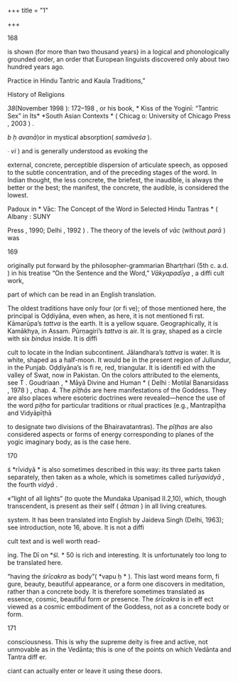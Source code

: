 +++
title = "1"

+++



[^1]: There are innumerable instances both in the past and in the present of the narrow relationship between economics and religion in India. The large Hindu temples are very rich, and some rites are very costly, so much so that temple priests today are sometimes not fully initiated because they cannot afford the financial cost of a *dīkṣā* . 



[^2]: The Dī glosses *saṁketa* by several words, among which is *samaya* , which means not only agreement but also a conventional rule or practice or an observance. 

[^3]: A triangle apex downward is the usual symbol of the *yoni* , the feminine sexual organ, which is also called *janmasthāna* , the place of birth. 



[^4]: On these notions, see the commentary below on *śl* . 40. 



[^5]: The text has *ātmanā* , a dual form, meaning two *ātmans* . But the Dī interprets this as referring to the “four *ātmans* ,” four aspects of the Absolute Self, a notion found in some Upaniṣads \(see, for instance, the Ātmopaniṣad\). These *ātmans* are: *ātman* , the Absolute, the Brahman; *antarātman* , the inner self who enjoys the world; *parāmātman* , the supreme Self, the level of the subtle living creature \(*sūkṣmajīva* \); and *jñānātman* , which is the Brahman as nonseparate from the living being \( *jīvābhinna* \). 

[^6]: There is no sanskrit term for religion, a notion that is foreign to traditional India. For Hindus, the *dharma* regulates the social and what we would call the religious aspect of their life. 



[^7]: Their names are given in chapter 2, *śl* . 3–5. 

[^8]: *Pramā * or *pramāna* means, in fact, measure: the subject “measures” the world, which is the work of *māyā* , a word whose root is *MĀ* , to measure. 

[^9]: *Citkalā * could be more precisely translated as a limiting dynamism, for *kalā* , in shaivism, is a limiting form of energy or power to act, a dividing or parceling energy. 

[^10]: The Sanskrit *śaktyādi* could also be understood as “the first \( *ādi* \), which is *śakti* ”\(this is how Bhāskarāya understands it\). There are, in any case, not ten but nine letters between *YA* and *KSA* ; the exact meaning of this passage is therefore uncertain. 

[^11]: The forty-nine phonemes of the Sanskrit alphabet are, in their traditional order \(the *varṇasamāmnāya* \): sixteen “vowels,” from *A* to the aspirate *visarga* ; then twenty-fi ve consonants, in fi ve groups \( *varga* \) of fi ve, classifi ed according to their places of articulation, from the throat to the lips \(guttural, palatal, cerebral, dental, labial\), ordered in each group according to their phonetic characteristics \(voiced, voiceless, aspirate, nasal\); then four “semivowels,” *YA* , *RA* , *LA* , *VA* ; then three sibilants; and fi nally, the aspirate *HA* , to which is added the consonantal group *KṣA* , so as to have fifty letters. The reader will note that the Sanskrit alphabet is not in a complete phonetic disorder, as is our own, but 

168



is shown \(for more than two thousand years\) in a logical and phonologically grounded order, an order that European linguists discovered only about two hundred years ago. 

[^12]: The name *krodhīśa* is given to *KA* because, in the ritual placing \( *nyāsa* \) on the body of the fifty Rudras \(called *śrīkaṇṭhādinyāsa* \), which is done together with the fifty letters of the alphabet, the Rudra Krodhīśa is to be placed with *KA* . 

[^13]: Those are twelve *tattvas* corresponding to the mind and the senses of human beings. 

[^14]: On the *kāmakalā* , see note 34 in the introduction, above. We shall come back to the subject later \( chapter 2, *śl* . 21\). For a theoretical and well-informed study of the subject, see David G . White , “Transformations of the Art of Love: K ā makal ā 



Practice in Hindu Tantric and Kaula Traditions,” 



History of Religions 





*38*\(November 1998 \): 172–198 , or his book, * Kiss of the Yoginī: “Tantric Sex” in Its* *South Asian Contexts * \( Chicag o: University of Chicago Press , 2003 \) . 

[^15]: A *mora* \( *mātra* \) is a prosodic instant. It is defi ned in traditional Indian phonetics as the length of time required to pronounce a short vowel. 

[^16]: To associate a particular visual aspect to the infi nitely subtle planes of phonic energy of the *kalās* may seem surprising. These are, however, traditional notions. They are shown on the table of the *japa* of the *śrīvidyā* at the end of the Adyar edition and English translation of Bhāskararāya’s *Varivasyāprakāśa* \(Adyar, 1948\). 

[^17]: The term thus translated \(in fact, mistranslated\) is *vapus* , which means shape, appearance, or body but not an ordinary body—a beautiful one, the body or apparition of a deity. It evokes, too, the essence of something, notably when it is contemplated in deep meditation \( 

*b ḥ avanā*\)or in mystical absorption\( *samāveśa* \). 

[^18]: The term used is *aṅkuśa* , which means hook or curb and also oblique. The meaning here is “oblique,” referring to the left, oblique line of the triangle. 

[^19]: There is no satisfactory translation of the term *vaikharī* , which evokes the notion of spreading out \( 

∙ *vi* \) and is generally understood as evoking the 

external, concrete, perceptible dispersion of articulate speech, as opposed to the subtle concentration, and of the preceding stages of the word. In Indian thought, the less concrete, the briefest, the inaudible, is always the better or the best; the manifest, the concrete, the audible, is considered the lowest. 

[^20]: The complex and interesting process of apparition or spreading out of the Word, from *parā* to *vaikharī* , both as a cosmic process and as the process of apparition of speech and consciousness in humans, was described notably in Abhinavagupta’s *Parātrī*ṣ*ikāvivaraṇa* and in the third chapter of his great Tantric work, the *Tantrāloka* . There is no easily readable English translation of the fi rst work and none of the second. The subject was studied and described by A. 

Padoux in * Vāc: The Concept of the Word in Selected Hindu Tantras * \( Albany : SUNY 

Press , 1990; Delhi , 1992 \) . The theory of the levels of *vāc* \(without *parā* \) was 



169

originally put forward by the philosopher-grammarian Bhartṛhari \(5th c. a.d. \) in his treatise “On the Sentence and the Word,” *Vākyapadīya* , a diffi cult work, 

part of which can be read in an English translation. 

[^21]: The term rendered in English by “manifesting” is *bhāsanā* , from the verbal root *BHĀS* , to shine, to be bright, which is used because in such systems as that of Tripurā, the manifestation of the cosmos \(in fact, all manifestation\) is conceived as a shining forth, a luminous manifestation, *ābhāsa* . This is an essential notion of the Pratyabhijñā philosophy, explained at length by Utpaladeva and Abhinavagupta. 

[^22]: The *pīṭhas* are seats or places of power sacred to the Goddess. They are usually said to number fifty-one, being the places of the Indian subcontinent where pieces from the dismembered body of Satī, Śiva’s consort, fell as he roamed with it after she died following Dakṣa’s sacrifi ce. Their numbers, however, vary. 

The oldest traditions have only four \(or fi ve\); of those mentioned here, the principal is Oḍḍiyāna, even when, as here, it is not mentioned fi rst. Kāmarūpa’s *tattva* is the earth. It is a yellow square. Geographically, it is Kamākhya, in Assam. Pūrṇagiri’s *tattva* is air. It is gray, shaped as a circle with six *bindus* inside. It is diffi

cult to locate in the Indian subcontinent. Jālandhara’s *tattva* is water. It is white, shaped as a half-moon. It would be in the present region of Jullundur, in the Punjab. Oḍḍiyāna’s is fi re, red, triangular. It is identifi ed with the valley of Swat, now in Pakistan. On the colors attributed to the elements, see T . Goudriaan , * Māyā Divine and Human * \( Delhi : Motilal Banarsidass , 1978 \) , chap. 4. The *pīṭhās* are here manifestations of the Goddess. They are also places where esoteric doctrines were revealed—hence the use of the word *piṭha* for particular traditions or ritual practices \(e.g., Mantrapīṭha and Vidyāpīṭhā 

to designate two divisions of the Bhairavatantras\). The *pīṭhas* are also considered aspects or forms of energy corresponding to planes of the yogic imaginary body, as is the case here. 

[^23]: Some Śaiva texts say: “The *pīṭha* is Śakti, the *liṅga* is Śiva.” 

[^24]: In many Tantras, notably those of the Trika, the best *liṅga* is said to be the *tūra* , a human skull decorated with incisions. 

[^25]: See the commentary above on *śl. * 40, on the theory of the four levels of the word. 

[^26]: *Spanda* is the primary subtle vibration that animates the eternal dynamism of the supreme deity and pervades and animates the cosmos. *Spanda* is one of the fundamental notions of the Kashmirian nondualist shaivism. It was expounded in the *Spandakārikā* deemed to have been composed by Utpaladeva \(10th c.\). On this important system, see Mark S. G. Dyczkowski , * The Stanzas* *on Vibration * \( Albany : SUNY Press , 1992 \) . 

[^27]: The repartition of items into a certain number of parts to which is added another part made of the totality of these parts is quite frequent in India, especially the division into 3 \+ 1: three parts plus the whole. This is what we have here. The 

170



ś *rīvidyā * is also sometimes described in this way: its three parts taken separately, then taken as a whole, which is sometimes called *turīyavidyā* , the fourth *vidyā* . 

[^28]: The theory of the *avasthās* \(also called *sthāna* \) goes back to the early Upaniṣads, notably the Maitri, where the fourth is described as *acittaṁ cittamadhyastham* *acintyam* , a thoughtless unthinkable present in thought: it is a condition of pure consciousness \( *caitanyamātravṛtti* \), says the Dī. *Jagrat* is the waking state; *svapna* , which more specifi cally means dream, is the state of sleep, whereas *su*ṣ*upti* is deep, dreamless sleep. The state «“above the fourth” \( *turiyātīta* , a more recent notion\) is described in the Dī as a transcendent state \( *atītarūpam* \) of consciousness of the Self. It is the «“unsurpassed” \( *anuttara* \), the absolute, 

«“light of all lights” \(to quote the Mundaka Upaniṣad II.2,10\), which, though transcendent, is present as their self \( *ātman* \) in all living creatures. 

[^29]: The *Pratyabhijñāhr̥daya* , by Kṣemarāja \(11th c.\), a disciple of Abhinavagupta, is a short philosophical treatise describing the main traits of the Pratyabhijñā 

system. It has been translated into English by Jaideva Singh \(Delhi, 1963\); see introduction, note 16, above. It is not a diffi

cult text and is well worth read-

ing. The Dī on *śl. * 50 is rich and interesting. It is unfortunately too long to be translated here. 

[^30]: The term we translate by triangular is *śṛṅgāṭa* , which is the nut of the water chestnut, the which is triangular in shape. *Śṛṅgāṭa* is often used to mean a triangle or something triangular or threefold. 

[^31]: As mentioned in the introduction above, Kāmeśvarī\(with Kāmeśvara\) can, along with Tripurasundarī\(with Bhairava\), be considered the chief deities of the *dak*ṣ*iṇāmnāya* . The coincidence of two, male and female, fi gures underlines the twofold though nondual nature of the supreme deity. This character is sometimes iconographically shown in images of Kāmaśvara and K āmeśvarīas one bisexual *ardhanari* \(half-female\) fi gure—see, for instance, Ajit Mookerjee , * Kuṇḍalinī* \( London : Thames & Hudson , 1982 \) , plate X\). 

[^32]: The energies are four when a supreme one, the Peaceful, *śāntā* ,, or Ambikā, the Mother, is added to the basic three. 

[^33]: The expression we translate as “embodied as the *śrīcakra* ” is *śrīcakravapu*ṣ*ā* , 

“having the *śrīcakra* as body”\( *vapu ḥ * \). This last word means form, fi gure, beauty, beautiful appearance, or a form one discovers in meditation, rather than a concrete body. It is therefore sometimes translated as essence, cosmic, beautiful form or presence. The *śrīcakra* is in eff ect viewed as a cosmic embodiment of the Goddess, not as a concrete body or form. 

[^34]: In the nondualist Śaiva systems—the Trika or Pratyabhijñā, especially—the supreme godhead is described as being inseparably light \(conscious light\) and refl ective awareness \( *vimarśa* \), *prakāśa* being masculine, Śiva, and *vimarśa* feminine, Śakti. *Vimarśa* \(a term found in the Dī but not in the YH\) designates the consciousness or awareness one has of what is being perceived or experienced, contributing in this respect to the autonomy and total freedom of 



171

consciousness. This is why the supreme deity is free and active, not unmovable as in the Vedānta; this is one of the points on which Vedānta and Tantra diff er. 

[^35]: The Goddess, says the Dī , transforms herself really into the world, as milk becomes curd. This point is also one of the main diff erences between the Tantric views and those of the Vedānta. 

[^36]: This sort of interpretation, called *nirukta* , goes back to Vedic times. It is sometimes falsely called etymology and then criticized as fanciful, but it is not an etymology. It is an imaginative way to enlarge the semantic fi eld, the aura of meanings, of a word by associating it with other verbal roots, as shown here. 

[^37]: These actions are *avahāna* , inviting the deity to come; *sthāpana* , fi xing it in the icon; *saṁnidhāna* ; and, fi nally, *saṁnirodhāna* , detaining it there. 

[^38]: We write Mudrā when referring to the goddesses so-called and *mudrā * when referring to the notion or to the hand gesture, it being understood that they are perceived by the YH and the Dī as being simultaneously both deity and gesture. 

[^39]: *K*ṣ*obha* —which may be translated as eff ervescence—is, among Trika authors such as Abhinavagupta, the state of consciousness in which the cosmic manifestation appears, perturbing by its diversity the original quiescence of the Absolute. This role of *k*ṣ*obha* is also found in other traditions, such as the *Vi*ṣ*ṇupurāṇa* , I.2.29–31. 

[^40]: Such doors here are symbolical, since one does not enter a *śrīcakra* . But when a *cakra* or yantra drawn on the ground is large, as is the case in various rituals, the offi

ciant can actually enter or leave it using these doors. 

[^41]: In the third chapter \( *śl* . 127\), these *kalā* s or “vowels” are called *vāyu* , or winds, that is, vital forces, *prāṇas* . 

[^42]: See chapter 3, *śl* . 126–128. 

[^43]: On *k*ṣ*obha* , see note 39, above. 

[^44]: The number of *cakras* varies according to traditions. In the Tripurā tradition, they number nine, corresponding to the nine divisions of the *śrīcakra. * There are also secondary centers \( *adhāra* , *śūnya* , *vyoman* , *bindu* , etc.\), the number and places of which in the imaginal yogic body vary also according to traditions. 

[^45]: On the *āyudhas* of deities, see chapter 3, commentary on *śl* . 159, and n. 15. 

[^46]: *Khe* is the locative form of *kha* : “in *kha. * ” 

[^47]: *Bhūtraya:* not because there are three earths but because the outer part of the *cakra* , called *bhūgṛha* , “house of the earth,” is encircled by three lines. 
